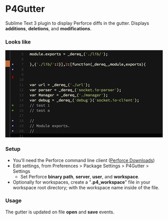 # P4Gutter

Sublime Text 3 plugin to display Perforce diffs in the gutter. Displays **additions**, **deletions**, and **modifications**.


### Looks like
![screenshot](screenshot.png)


### Setup
* You'll need the Perforce command line client ([Perforce Downloads](http://www.perforce.com/downloads/Perforce/Customer))
* Edit settings, from Preferences > Package Settings > P4Gutter > Settings
	* Set Perforce **binary path**, **server**, **user**, and **workspace**.
* Optionally for workspaces, create a "**.p4_workspace**" file in your workspace root directory; with the workspace name inside of the file.


### Usage
The gutter is updated on file **open** and **save** events.
